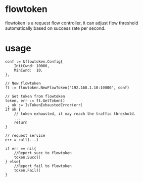 # flowtoken
flowtoken is a request flow controller, it can adjust flow threshold automatically based on success rate per second.

# usage
```
conf := &flowtoken.Config{
	InitCwnd: 10000,
	MinCwnd:  10,
},

// New flowtoken
ft := flowtoken.NewFlowToken("192.168.1.10:10000", conf)

// Get token from flowtoken
token, err := ft.GetToken()
_, ok := IsTokenExhaustedError(err)
if ok {
	// token exhausted, it may reach the traffic threshold.
	...
	return
}

// request service
err = call(...)

if err == nil{
	//Report succ to flowtoken
	token.Succ()
} else{
	//Report fail to flowtoken
	token.Fail()
}

```

